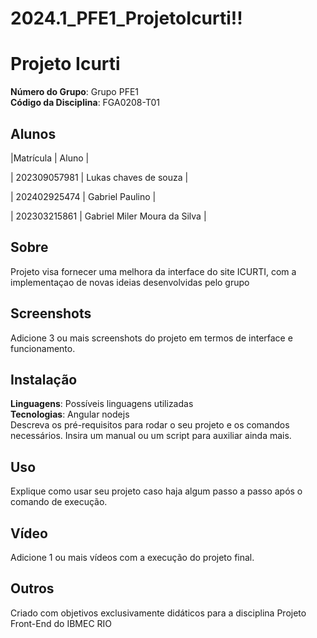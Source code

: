 # 2024.1_PFE1_ProjetoIcurti!!
 
# Projeto Icurti

**Número do Grupo**: Grupo PFE1 <br>
**Código da Disciplina**: FGA0208-T01<br>

## Alunos
|Matrícula | Aluno |

| 202309057981 | Lukas chaves de souza |

| 202402925474 | Gabriel Paulino |

| 202303215861 | Gabriel Miler Moura da Silva |


## Sobre 
Projeto visa fornecer uma melhora da interface do site ICURTI, com a implementaçao de novas ideias desenvolvidas pelo grupo  

## Screenshots
Adicione 3 ou mais screenshots do projeto em termos de interface e funcionamento.

## Instalação 
**Linguagens**: Possíveis linguagens utilizadas<br>
**Tecnologias**: Angular nodejs<br>
Descreva os pré-requisitos para rodar o seu projeto e os comandos necessários.
Insira um manual ou um script para auxiliar ainda mais.

## Uso 
Explique como usar seu projeto caso haja algum passo a passo após o comando de execução.

## Vídeo
Adicione 1 ou mais vídeos com a execução do projeto final.

## Outros 
Criado com objetivos exclusivamente didáticos para a disciplina Projeto Front-End do IBMEC RIO 
